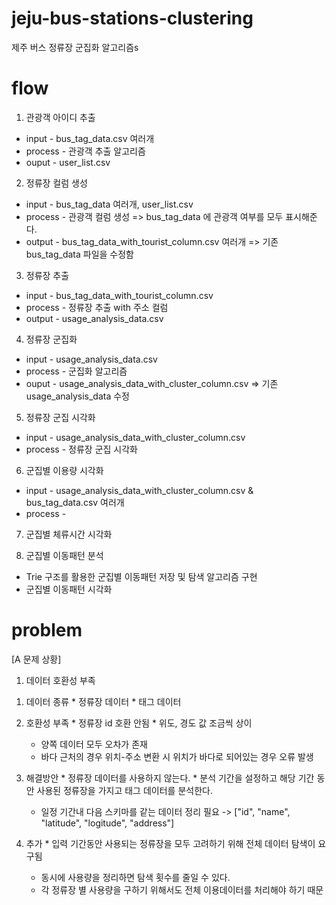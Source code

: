 # jeju-bus-stations-clustering
제주 버스 정류장 군집화 알고리즘s

# flow
1. 관광객 아이디 추출
 * input - bus_tag_data.csv 여러개
 * process - 관광객 추출 알고리즘
 * ouput - user_list.csv

2. 정류장 컬럼 생성
* input - bus_tag_data 여러개, user_list.csv
* process - 관광객 컬럼 생성 => bus_tag_data 에 관광객 여부를 모두 표시해준다.
* output - bus_tag_data_with_tourist_column.csv 여러개 => 기존 bus_tag_data  파일을 수정함

3. 정류장 추출
* input - bus_tag_data_with_tourist_column.csv 
* process - 정류장 추출 with 주소 컬럼
* output - usage_analysis_data.csv

4. 정류장 군집화
* input - usage_analysis_data.csv
* process - 군집화 알고리즘
* ouput - usage_analysis_data_with_cluster_column.csv => 기존 usage_analysis_data 수정

5. 정류장 군집 시각화
* input - usage_analysis_data_with_cluster_column.csv
* process - 정류장 군집 시각화

6. 군집별 이용량 시각화
* input - usage_analysis_data_with_cluster_column.csv &  bus_tag_data.csv 여러개 
* process - 
7. 군집별 체류시간 시각화

8. 군집별 이동패턴 분석
* Trie 구조를 활용한 군집별 이동패턴 저장 및 탐색 알고리즘 구현
* 군집별 이동패턴 시각화

# problem
[A 문제 상황]
1. 데이터 호환성 부족
  1) 데이터 종류
    * 정류장 데이터
    * 태그 데이터

  2) 호환성 부족 
    * 정류장 id 호환 안됨
    * 위도, 경도 값 조금씩 상이
      - 양쪽 데이터 모두 오차가 존재
      - 바다 근처의 경우 위치-주소 변환 시 위치가 바다로 되어있는 경우 오류 발생
      
  3) 해결방안
    * 정류장 데이터를 사용하지 않는다.
    * 분석 기간을 설정하고 해당 기간 동안 사용된 정류장을 가지고 태그 데이터를 분석한다.
      - 일정 기간내 다음 스키마를 같는 데이터 정리 필요
        -> ["id", "name", "latitude", "logitude", "address"]

  4) 추가
    * 입력 기간동안 사용되는 정류장을 모두 고려하기 위해 전체 데이터 탐색이 요구됨
      - 동시에 사용량을 정리하면 탐색 횟수를 줄일 수 있다.
      - 각 정류장 별 사용량을 구하기 위해서도 전체 이용데이터를 처리해야 하기 때문

